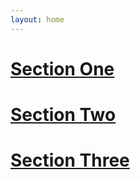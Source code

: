 ```yaml
---
layout: home
---
```


# [Section One](_sectionOne)

# [Section Two](_sectionTwo)

# [Section Three](_sectionThree)